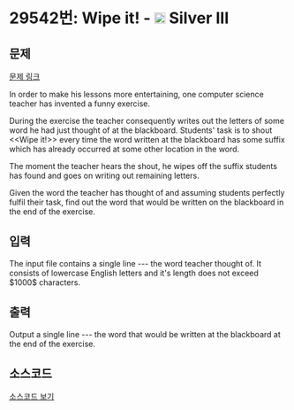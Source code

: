 # 29542번: Wipe it! - <img src="https://static.solved.ac/tier_small/8.svg" style="height:20px" /> Silver III

<!-- performance -->

<!-- 문제 제출 후 깃허브에 푸시를 했을 때 제출한 코드의 성능이 입력될 공간입니다.-->

<!-- end -->

## 문제

[문제 링크](https://boj.kr/29542)


<p>In order to make his lessons more entertaining, one computer science teacher has invented a funny exercise.</p>

<p>During the exercise the teacher consequently writes out the letters of some word he had just thought of at the blackboard. Students' task is to shout &lt;&lt;Wipe it!&gt;&gt; every time the word written at the blackboard has some suffix which has already occurred at some other location in the word.</p>

<p>The moment the teacher hears the shout, he wipes off the suffix students has found and goes on writing out remaining letters.</p>

<p>Given the word the teacher has thought of and assuming students perfectly fulfil their task, find out the word that would be written on the blackboard in the end of the exercise.</p>



## 입력


<p>The input file contains a single line --- the word teacher thought of. It consists of lowercase English letters and it's length does not exceed $1000$ characters.</p>



## 출력


<p>Output a single line --- the word that would be written at the blackboard at the end of the exercise.</p>



## 소스코드

[소스코드 보기](Wipe%20it!.cpp)